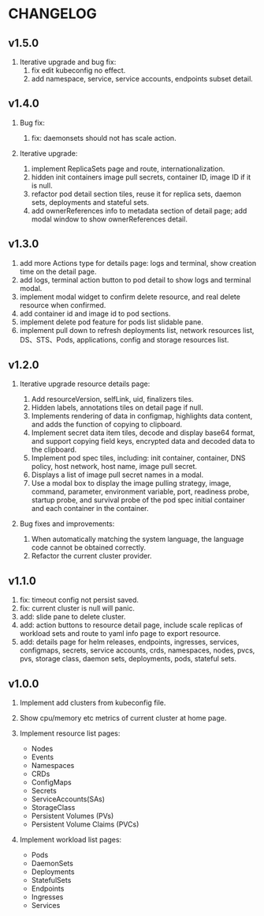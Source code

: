 # CHANGELOG

## v1.5.0
1. Iterative upgrade and bug fix:
   1. fix edit kubeconfig no effect.
   2. add namespace, service, service accounts, endpoints subset detail.

## v1.4.0
1. Bug fix:
	1. fix: daemonsets should not has scale action.

2. Iterative upgrade:
	1. implement ReplicaSets page and route, internationalization.
	2. hidden init containers image pull secrets, container ID, image ID if it is null.
	3. refactor pod detail section tiles, reuse it for replica sets, daemon sets, deployments and stateful sets.
	4. add ownerReferences info to metadata section of detail page; add modal window to show ownerReferences detail.

## v1.3.0
1. add more Actions type for details page: logs and terminal, show creation time on the detail page.
2. add logs, terminal action button to pod detail to show logs and terminal modal.
3. implement modal widget to confirm delete resource, and real delete resource when confirmed.
4. add container id and image id to pod sections.
5. implement delete pod feature for pods list slidable pane.
6. implement pull down to refresh deployments list, network resources list, DS、STS、Pods, applications, config and storage resources list.

## v1.2.0
1. Iterative upgrade resource details page:
	1. Add resourceVersion, selfLink, uid, finalizers tiles.
	2. Hidden labels, annotations tiles on detail page if null.
	3. Implements rendering of data in configmap, highlights data content, and adds the function of copying to clipboard.
	4. Implement secret data item tiles, decode and display base64 format, and support copying field keys, encrypted data and decoded data to the clipboard.
	5. Implement pod spec tiles, including: init container, container, DNS policy, host network, host name, image pull secret.
	6. Displays a list of image pull secret names in a modal.
	7. Use a modal box to display the image pulling strategy, image, command, parameter, environment variable, port, readiness probe, startup probe, and survival probe of the pod spec initial container and each container in the container.

2. Bug fixes and improvements:
	1. When automatically matching the system language, the language code cannot be obtained correctly.
	2. Refactor the current cluster provider.

## v1.1.0
1. fix: timeout config not persist saved.
2. fix: current cluster is null will panic.
3. add: slide pane to delete cluster.
4. add: action buttons to resource detail page, include scale replicas of workload sets and route to yaml info page to export resource.
5. add: details page for helm releases, endpoints, ingresses, services, configmaps, secrets, service accounts, crds, namespaces, nodes, pvcs, pvs, storage class, daemon sets, deployments, pods, stateful sets.


## v1.0.0
1. Implement add clusters from kubeconfig file.
2. Show cpu/memory etc metrics of current cluster at home page.
3. Implement resource list pages:
   - Nodes
   - Events
   - Namespaces
   - CRDs
   - ConfigMaps
   - Secrets
   - ServiceAccounts(SAs)
   - StorageClass
   - Persistent Volumes (PVs)
   - Persistent Volume Claims (PVCs)

4. Implement workload list pages:
   - Pods
   - DaemonSets
   - Deployments
   - StatefulSets
   - Endpoints
   - Ingresses
   - Services
